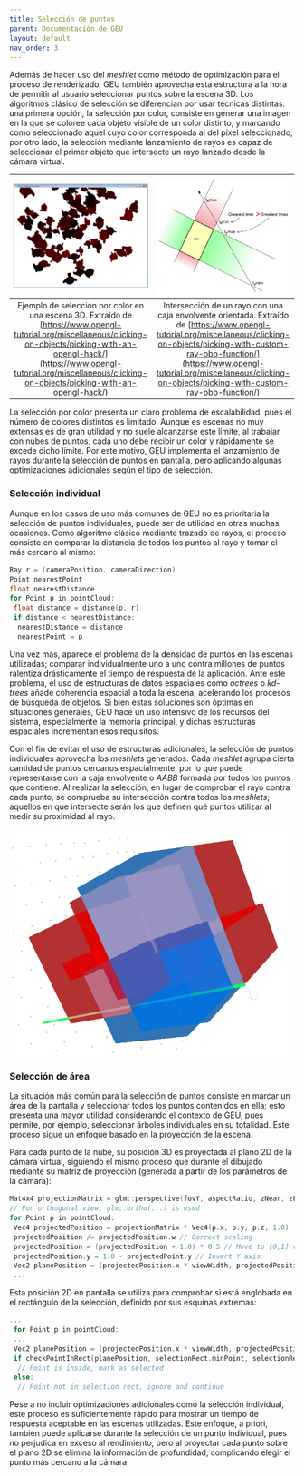 ```yaml
---
title: Selección de puntos
parent: Documentación de GEU
layout: default
nav_order: 3
---
```


Además de hacer uso del *meshlet* como método de optimización para el proceso de renderizado, GEU también aprovecha esta estructura a la hora de permitir al usuario seleccionar puntos sobre la escena 3D. Los algoritmos clásico de selección se diferencian por usar técnicas distintas: una primera opción, la selección por color, consiste en generar una imagen en la que se coloree cada objeto visible de un color distinto, y marcando como seleccionado aquel cuyo color corresponda al del píxel seleccionado; por otro lado, la selección mediante lanzamiento de rayos es capaz de seleccionar el primer objeto que intersecte un rayo lanzado desde la cámara virtual.

|![Ejemplo de selección por color](EjemploSeleccionColor.png)|![Intersección de un rayo con una caja envolvente orientada](EjemploInterseccionRayoOBB.png)|
|:-:|:-:|
|Ejemplo de selección por color en una escena 3D. Extraído de [https://www.opengl-tutorial.org/miscellaneous/clicking-on-objects/picking-with-an-opengl-hack/](https://www.opengl-tutorial.org/miscellaneous/clicking-on-objects/picking-with-an-opengl-hack/)|Intersección de un rayo con una caja envolvente orientada. Extraído de [https://www.opengl-tutorial.org/miscellaneous/clicking-on-objects/picking-with-custom-ray-obb-function/](https://www.opengl-tutorial.org/miscellaneous/clicking-on-objects/picking-with-custom-ray-obb-function/)|

La selección por color presenta un claro problema de escalabilidad, pues el número de colores distintos es limitado. Aunque es escenas no muy extensas es de gran utilidad y no suele alcanzarse este límite, al trabajar con nubes de puntos, cada uno debe recibir un color y rápidamente se excede dicho límite. Por este motivo, GEU implementa el lanzamiento de rayos durante la selección de puntos en pantalla, pero aplicando algunas optimizaciones adicionales según el tipo de selección.

### Selección individual

Aunque en los casos de uso más comunes de GEU no es prioritaria la selección de puntos individuales, puede ser de utilidad en otras muchas ocasiones. Como algoritmo clásico mediante trazado de rayos, el proceso consiste en comparar la distancia de todos los puntos al rayo y tomar el más cercano al mismo:

```c
Ray r = (cameraPosition, cameraDirection)
Point nearestPoint
float nearestDistance
for Point p in pointCloud:
 float distance = distance(p, r)
 if distance < nearestDistance:
  nearestDistance = distance
  nearestPoint = p
```

Una vez más, aparece el problema de la densidad de puntos en las escenas utilizadas; comparar individualmente uno a uno contra millones de puntos ralentiza drásticamente el tiempo de respuesta de la aplicación. Ante este problema, el uso de estructuras de datos espaciales como *octrees* o *kd-trees* añade coherencia espacial a toda la escena, acelerando los procesos de búsqueda de objetos. Si bien estas soluciones son óptimas en situaciones generales, GEU hace un uso intensivo de los recursos del sistema, especialmente la memoria principal, y dichas estructuras espaciales incrementan esos requisitos.

Con el fin de evitar el uso de estructuras adicionales, la selección de puntos individuales aprovecha los *meshlets* generados. Cada *meshlet* agrupa cierta cantidad de puntos cercanos espacialmente, por lo que puede representarse con la caja envolvente o *AABB* formada por todos los puntos que contiene. Al realizar la selección, en lugar de comprobar el rayo contra cada punto, se comprueba su intersección contra todos los *meshlets*; aquellos en que intersecte serán los que definen qué puntos utilizar al medir su proximidad al rayo.

![Ejemplo de interesección de un rayo sobre un conjunto de cajas envolventes (*meshlets*)](./SeleccionRayoMeshlets.png)

### Selección de área

La situación más común para la selección de puntos consiste en marcar un área de la pantalla y seleccionar todos los puntos contenidos en ella; esto presenta una mayor utilidad considerando el contexto de GEU, pues permite, por ejemplo, seleccionar árboles individuales en su totalidad. Este proceso sigue un enfoque basado en la proyección de la escena.

Para cada punto de la nube, su posición 3D es proyectada al plano 2D de la cámara virtual, siguiendo el mismo proceso que durante el dibujado mediante su matriz de proyección (generada a partir de los parámetros de la cámara):

```c
Mat4x4 projectionMatrix = glm::perspective(fovY, aspectRatio, zNear, zFar)
// For orthogonal view, glm::ortho(...) is used
for Point p in pointCloud:
 Vec4 projectedPosition = projectionMatrix * Vec4(p.x, p.y, p.z, 1.0)
 projectedPosition /= projectedPosition.w // Correct scaling
 projectedPosition = (projectedPosition + 1.0) * 0.5 // Move to [0,1] range
 projectedPosition.y = 1.0 - projectedPoint.y // Invert Y axis
 Vec2 planePosition = (projectedPosition.x * viewWidth, projectedPosition.y * viewHeight)
 ...
```

Esta posición 2D en pantalla se utiliza para comprobar si está englobada en el rectángulo de la selección, definido por sus esquinas extremas:

```c
...
 for Point p in pointCloud:
 ...
 Vec2 planePosition = (projectedPosition.x * viewWidth, projectedPosition.y * viewHeight)
 if checkPointInRect(planePosition, selectionRect.minPoint, selectionRect.maxPoint):
  // Point is inside, mark as selected
 else:
  // Point not in selection rect, ignore and continue
```

Pese a no incluir optimizaciones adicionales como la selección individual, este proceso es suficientemente rápido para mostrar un tiempo de respuesta aceptable en las escenas utilizadas. Este enfoque, a priori, también puede aplicarse durante la selección de un punto individual, pues no perjudica en exceso al rendimiento, pero al proyectar cada punto sobre el plano 2D se elimina la información de profundidad, complicando elegir el punto más cercano a la cámara.
